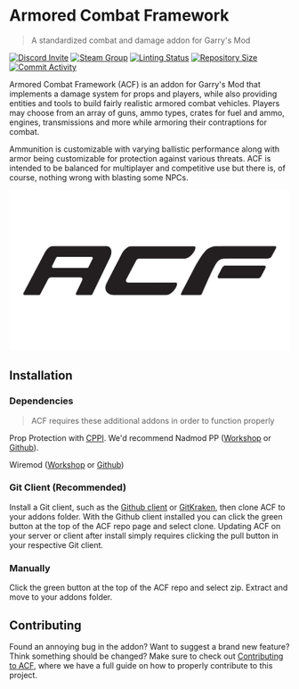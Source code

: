 # Armored Combat Framework
> A standardized combat and damage addon for Garry's Mod

[![Discord Invite](https://img.shields.io/discord/654142834030542878?label=Chat&style=flat-square)](https://discordapp.com/invite/shk5sc5)
[![Steam Group](https://img.shields.io/badge/ACF%20Official-Join%20Now!-informational?style=flat-square)](https://steamcommunity.com/groups/officialacf)
[![Linting Status](https://img.shields.io/github/workflow/status/Stooberton/ACF-3/GLuaFixer?label=Linter%20Status&style=flat-square)](https://github.com/Stooberton/ACF-3/actions?query=workflow%3AGLuaFixer)
[![Repository Size](https://img.shields.io/github/repo-size/Stooberton/ACF-3?label=Repository%20Size&style=flat-square)](https://github.com/Stooberton/ACF-3)
[![Commit Activity](https://img.shields.io/github/commit-activity/m/Stooberton/ACF-3?label=Commit%20Activity&style=flat-square)](https://github.com/Stooberton/ACF-3/graphs/commit-activity)

Armored Combat Framework (ACF) is an addon for Garry's Mod that implements a damage system for props and players, while also providing entities and tools to build fairly realistic armored combat vehicles. Players may choose from an array of guns, ammo types, crates for fuel and ammo, engines, transmissions and more while armoring their contraptions for combat.

Ammunition is customizable with varying ballistic performance along with armor being customizable for protection against various threats. ACF is intended to be balanced for multiplayer and competitive use but there is, of course, nothing wrong with blasting some NPCs.

![ACF Logo](acf-logo.png)

## Installation

### Dependencies
> ACF requires these additional addons in order to function properly

Prop Protection with [CPPI](http://ulyssesmod.net/archive/CPPI_v1-3.pdf). We'd recommend Nadmod PP ([Workshop](https://steamcommunity.com/sharedfiles/filedetails/?id=159298542) or [Github](https://github.com/Nebual/NadmodPP)).

Wiremod ([Workshop](https://steamcommunity.com/workshop/filedetails/?id=160250458) or [Github](https://github.com/wiremod))
### Git Client (Recommended)

Install a Git client, such as the [Github client](https://desktop.github.com/) or [GitKraken](https://www.gitkraken.com/), then clone ACF to your addons folder. With the Github client installed you can click the green button at the top of the ACF repo page and select clone. Updating ACF on your server or client after install simply requires clicking the pull button in your respective Git client.

### Manually

Click the green button at the top of the ACF repo and select zip. Extract and move to your addons folder.

## Contributing

Found an annoying bug in the addon? Want to suggest a brand new feature? Think something should be changed? Make sure to check out [Contributing to ACF](CONTRIBUTING.md), where we have a full guide on how to properly contribute to this project.
